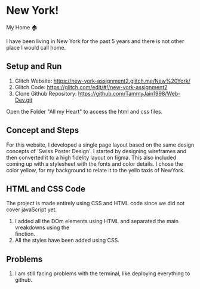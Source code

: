 # New York!
My Home 🏠

I have been living in New York for the past 5 years and there is not other place I would call home.

## Setup and Run
1. Glitch Website: https://new-york-assignment2.glitch.me/New%20York/
2. Glitch Code: https://glitch.com/edit/#!/new-york-assignment2
3. Clone Github Repository: https://github.com/TammyJain1998/Web-Dev.git

Open the Folder "All my Heart" to access the html and css files.

## Concept and Steps
For this website, I developed a single page layout based on the same design concepts of 'Swiss Poster Design'.
I started by designing wireframes and then converted it to a high fidelity layout on figma. This also included coming up with a stylesheet with the fonts and color details.
I chose the color yellow, for my background to relate it to the yello taxis of NewYork.

## HTML and CSS Code
The project is made entirely using CSS and HTML code since we did not cover javaScript yet.
1. I added all the DOm elements using HTML and separated the main vreakdowns using the <div></div> finction.
2. All the styles have been added using CSS.

## Problems
1. I am still facing problems with the terminal, like deploying everything to github.

